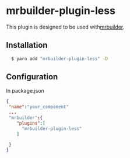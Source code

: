 mrbuilder-plugin-less
===
This plugin is designed to be used with[mrbuilder](https://github.com/jspears/mrbuilder).

## Installation
```sh
  $ yarn add "mrbuilder-plugin-less" -D
```
## Configuration
In package.json
```json
{
 "name":"your_component"
 ...
 "mrbuilder":{
    "plugins":[
      "mrbuilder-plugin-less"
    ]

 }
}
```
